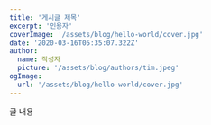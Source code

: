 ```yaml
---
title: '게시글 제목'
excerpt: '인용자'
coverImage: '/assets/blog/hello-world/cover.jpg'
date: '2020-03-16T05:35:07.322Z'
author:
  name: 작성자
  picture: '/assets/blog/authors/tim.jpeg'
ogImage:
  url: '/assets/blog/hello-world/cover.jpg'
---
```


글 내용
